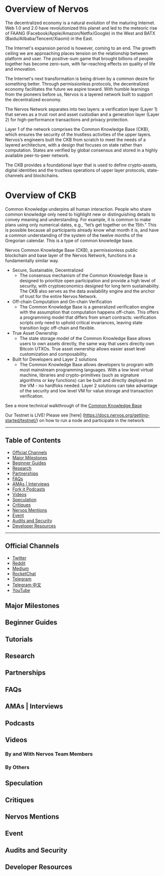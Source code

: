 

# Overview of Nervos

The decentralized economy is a natural evolution of the maturing Internet. Web 1.0 and 2.0 have revolutionized this planet and led to the meteoric rise of FAANG (Facebook/Apple/Amazon/Netfix/Google) in the West and BATX (Baidu/Alibaba/Tencent/Xiaomi) in the East.  

The Internet's expansion period is however, coming to an end. The growth ceiling we are approaching places tension on the relationship between platform and user. The positive-sum game that brought billions of people together has become zero-sum, with far-reaching effects on quality of life and innovation. 

The Internet's next transformation is being driven by a common desire for something better. Through permissionless protocols, the decentralized economy facilitates the future we aspire toward. With humble learnings from the pioneers before us, Nervos is a layered network built to support the decentralized economy. 

The Nervos Network separates into two layers: a verification layer (Layer 1) that serves as a trust root and asset custodian and a generation layer (Layer 2) for high-performance transactions and privacy protection. 

Layer 1 of the network comprises the Common Knowledge Base (CKB), which ensures the security of the trustless activities of the upper layers. Nervos’s engineers built the CKB from scratch to meet the needs of a layered architecture, with a design that focuses on state rather than computation. States are verified by global consensus and stored in a highly available peer-to-peer network.

The CKB provides a foundational layer that is used to define crypto-assets, digital identities and the trustless operations of upper layer protocols, state-channels and blockchains.

# Overview of CKB

Common Knowledge underpins all human interaction. People who share common knowledge only need to highlight new or distinguishing details to convey meaning and understanding. For example, it is common to make plans using only numerical dates, e.g., “let’s get together on the 15th.” This is possible because all participants already know what month it is, and have a common understanding of the system of the twelve months of the Gregorian calendar. This is a type of common knowledge base.

Nervos Common Knowledge Base (CKB), a permissionless public blockchain and base layer of the Nervos Network, functions in a fundamentally similar way.

* Secure, Sustainable, Decentralized
    * The consensus mechanism of the Common Knowledge Base is designed to prioritize open participation and provide a high level of security, with cryptoeconomics designed for long term sustainability. The CKB also serves as the data availability engine and the anchor of trust for the entire Nervos Network.
* Off-chain Computation and On-chain Verification
    * The Common Knowledge Base is a generalized verification engine with the assumption that computation happens off-chain. This offers a programming model that differs from smart contracts: verification scripts only need to uphold critical invariances, leaving state transition logic off-chain and flexible.
* True Asset Ownership
    * The state storage model of the Common Knowledge Base allows users to own assets directly, the same way that users directly own Bitcoin UTXOs. True asset ownership allows easier asset level customization and composability.
* Built for Developers and Layer 2 solutions
    * The Common Knowledge Base allows developers to program with most mainstream programming languages. With a low level virtual machine, libraries and crypto-primitives (such as signature algorithms or key functions) can be built and directly deployed on the VM - no hardfoks needed. Layer 2 solutions can take advantage of the security and low level VM for value storage and transaction verification.

See a more technical walkthrough of the [Common Knowledge Base](www.nervos.org/commonknowledgebase) 

Our Testnet is LIVE! Please see [here] (https://docs.nervos.org/getting-started/testnet/) on how to run a node and participate in the network


---

## Table of Contents

<!-- TOC -->

- [Official Channels](#official-channels)
- [Major Milestones](#major-milestones)
- [Beginner Guides](#beginner-guides)
- [Research](#in-depth-analysis)
- [Partnerships](#partnerships)
- [FAQs](#faqs)
- [AMAs | Interviews](#amas--interviews)
- [Fork it Podcasts](#fork-it)
- [Videos](#videos)
- [Speculation](#speculation)
- [Critiques](#critiques)
- [Nervos Mentions](#nervos-mentions)
- [Event](#event)
- [Audits and Security](#audits-and-security)
- [Developer Resources](#developer-resources)

<!-- /TOC -->

---

## Official Channels
- [Twitter](https://twitter.com/nervosnetwork)
- [Reddit](https://www.reddit.com/r/NervosNetwork/)
- [Medium](https://medium.com/nervosnetwork)
- [RocketChat](https://chat.makerdao.com/)
- [Telegram](https://t.me/nervosnetwork)
- [Telegram 中文](https://t.me/NervosNetworkcn)
- [YouTube](https://www.youtube.com/channel/UCONuJGdMzUY0Y6jrPBOzH7A)


## Major Milestones


## Beginner Guides


## Tutorials


## Research


## Partnerships


## FAQs


## AMAs | Interviews


## Podcasts


## Videos


### By and With Nervos Team Members


### By Others


## Speculation


## Critiques


## Nervos Mentions


## Event


## Audits and Security


## Developer Resources



